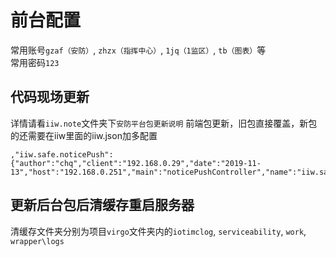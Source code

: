 # 前台配置

常用账号`gzaf（安防）`, `zhzx（指挥中心）`, `1jq（1监区）`, `tb（图表）`等  
常用密码`123`

## 代码现场更新

详情请看`iiw.note`文件夹下`安防平台包更新说明`
前端包更新，旧包直接覆盖，新包的还需要在iiw里面的iiw.json加多配置
```json5
,"iiw.safe.noticePush":{"author":"chq","client":"192.168.0.29","date":"2019-11-13","host":"192.168.0.251","main":"noticePushController","name":"iiw.safe.noticePush","version":"0.0.1"}
```

## 更新后台包后清缓存重启服务器

清缓存文件夹分别为项目`virgo`文件夹内的`iotimclog`, `serviceability`, `work`, `wrapper\logs`
